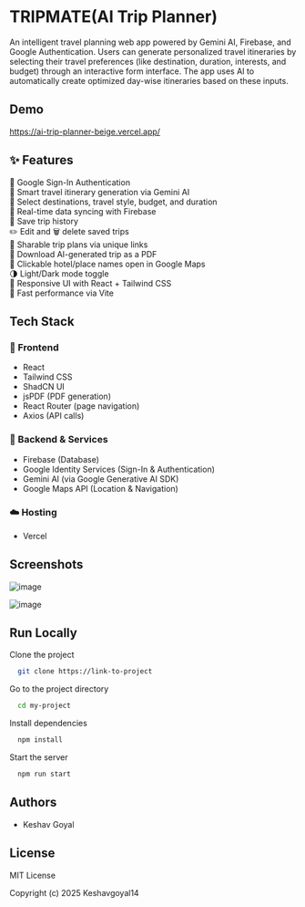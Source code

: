 
# TRIPMATE(AI Trip Planner)

An intelligent travel planning web app powered by Gemini AI, Firebase, and Google Authentication. Users can generate personalized travel itineraries by selecting their travel preferences (like destination, duration, interests, and budget) through an interactive form interface. The app uses AI to automatically create optimized day-wise itineraries based on these inputs.




## Demo

https://ai-trip-planner-beige.vercel.app/


## ✨ Features

🔐 Google Sign-In Authentication  
🧳 Smart travel itinerary generation via Gemini AI  
📍 Select destinations, travel style, budget, and duration  
💾 Real-time data syncing with Firebase  
💾 Save trip history  
✏️ Edit and 🗑️ delete saved trips  
🔗 Sharable trip plans via unique links  
🧾 Download AI-generated trip as a PDF  
📌 Clickable hotel/place names open in Google Maps  
🌗 Light/Dark mode toggle  
📱 Responsive UI with React + Tailwind CSS  
🚀 Fast performance via Vite  



## Tech Stack

### 🧩 Frontend
- React  
- Tailwind CSS  
- ShadCN UI  
- jsPDF (PDF generation)  
- React Router (page navigation)  
- Axios (API calls)  

### 🔧 Backend & Services
- Firebase (Database)  
- Google Identity Services (Sign-In & Authentication)  
- Gemini AI (via Google Generative AI SDK)  
- Google Maps API (Location & Navigation)

### ☁️ Hosting
- Vercel


## Screenshots

![image](https://github.com/user-attachments/assets/00fe6c22-b814-4ed3-9ced-09a998ad4696)

![image](https://github.com/user-attachments/assets/6ea827c8-49ab-41ef-9e20-d4f81de3f2ba)


## Run Locally

Clone the project

```bash
  git clone https://link-to-project
```

Go to the project directory

```bash
  cd my-project
```

Install dependencies

```bash
  npm install
```

Start the server

```bash
  npm run start
```


## Authors

- Keshav Goyal

## License

MIT License

Copyright (c) 2025 Keshavgoyal14
